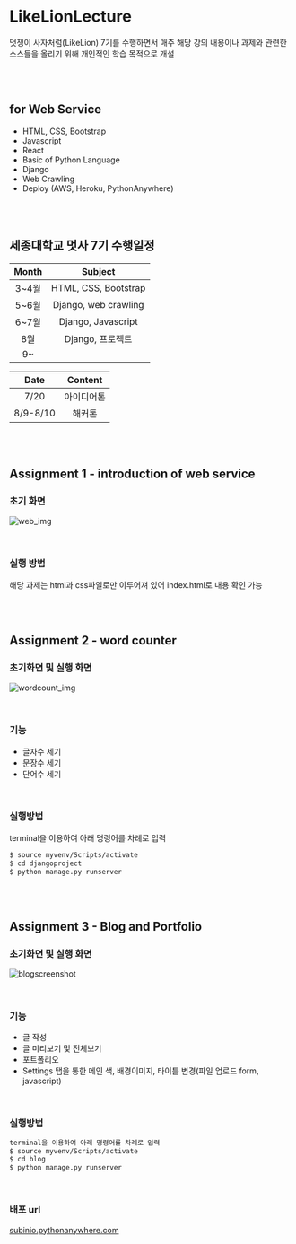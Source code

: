 # LikeLionLecture
멋쟁이 사자처럼(LikeLion) 7기를 수행하면서 매주 해당 강의 내용이나 과제와 관련한 소스들을 올리기 위해 개인적인 학습 목적으로 개설

<br><br>

## for Web Service
* HTML, CSS, Bootstrap
* Javascript
* React
* Basic of Python Language
* Django
* Web Crawling
* Deploy (AWS, Heroku, PythonAnywhere)

<br><br>

## 세종대학교 멋사 7기 수행일정
|Month|Subject|
|:--:|:--:|
|3~4월|HTML, CSS, Bootstrap|
|5~6월|Django, web crawling|
|6~7월|Django, Javascript|
|8월|Django, 프로젝트|
|9~|   |

|Date|Content|
|:--:|:--:|
|7/20|아이디어톤|
|8/9-8/10|해커톤|


<br><br>

## Assignment 1 - introduction of web service
### 초기 화면
![web_img](https://user-images.githubusercontent.com/49118667/60120294-78a0e680-97bb-11e9-895c-aeddb397db51.png) 

<br>

### 실행 방법
해당 과제는 html과 css파일로만 이루어져 있어 index.html로 내용 확인 가능

<br><br>

## Assignment 2 - word counter
### 초기화면 및 실행 화면
![wordcount_img](https://user-images.githubusercontent.com/49118667/60120009-d1bc4a80-97ba-11e9-918b-33cabc4b848b.png)

<br>

### 기능
* 글자수 세기
* 문장수 세기
* 단어수 세기

<br>

### 실행방법
terminal을 이용하여 아래 명령어를 차례로 입력
```bash
$ source myvenv/Scripts/activate
$ cd djangoproject
$ python manage.py runserver
```

<br><br>

## Assignment 3 - Blog and Portfolio
### 초기화면 및 실행 화면
![blogscreenshot](https://user-images.githubusercontent.com/49118667/61642567-195fc480-acdc-11e9-931c-012b09e21be2.JPG)

<br>

### 기능
* 글 작성
* 글 미리보기 및 전체보기
* 포트폴리오
* Settings 탭을 통한 메인 색, 배경이미지, 타이틀 변경(파일 업로드 form,  javascript)

<br>

### 실행방법
```bash
terminal을 이용하여 아래 명령어를 차례로 입력
$ source myvenv/Scripts/activate
$ cd blog
$ python manage.py runserver
```

<br>

### 배포 url
[subinio.pythonanywhere.com](subinio.pythonanywhere.com)
